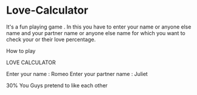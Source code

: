 # Love-Calculator
It's a fun playing game . In this you have to enter your name or anyone else name and your partner name or anyone else name for which you want to check your or their love percentage.

  How to play 
  
  
LOVE CALCULATOR 

Enter your name : 
Romeo
Enter your partner name : 
Juliet 

30% You Guys pretend to like each other  

